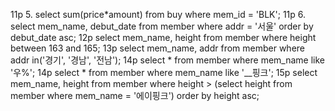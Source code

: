 11p 5. select sum(price*amount) from buy where mem_id = 'BLK';
11p 6. select mem_name, debut_date from member where addr = '서울' order by debut_date asc;
12p select mem_name, height from member where height between 163 and 165;
13p select mem_name, addr from member where addr in('경기', '경남', '전남');
14p select * from member where mem_name like '우%';
14p select * from member where mem_name like '__핑크';
15p select mem_name, height from member where height > (select height from member where mem_name = '에이핑크') order by height asc;